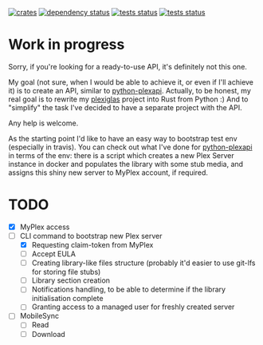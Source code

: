 [![crates](https://img.shields.io/crates/v/plex-api.svg)](https://crates.io/crates/plex-api) [![dependency status](https://deps.rs/repo/github/andrey-yantsen/plex-api.rs/status.svg)](https://deps.rs/repo/github/andrey-yantsen/plex-api.rs) [![tests status](https://github.com/andrey-yantsen/plex-api.rs/workflows/Test%20authenticated/badge.svg)](https://github.com/andrey-yantsen/plex-api.rs/actions?query=workflow%3A%22Test+authenticated%22) [![tests status](https://github.com/andrey-yantsen/plex-api.rs/workflows/Test%20anonymous/badge.svg)](https://github.com/andrey-yantsen/plex-api.rs/actions?query=workflow%3A%22Test+anonymous%22)

# Work in progress

Sorry, if you're looking for a ready-to-use API, it's definitely not this one.

My goal (not sure, when I would be able to achieve it, or even if I'll achieve it) is to create an API, similar to [python-plexapi](https://github.com/pkkid/python-plexapi). Actually, to be honest, my real goal is to rewrite my [plexiglas](https://github.com/andrey-yantsen/plexiglas) project into Rust from Python :) And to "simplify" the task I've decided to have a separate project with the API.

Any help is welcome.

As the starting point I'd like to have an easy way to bootstrap test env (especially in travis). You can check out what I've done for [python-plexapi](https://github.com/pkkid/python-plexapi/blob/master/tools/plex-bootstraptest.py) in terms of the env: there is a script which creates a new Plex Server instance in docker and populates the library with some stub media, and assigns this shiny new server to MyPlex account, if required.

# TODO

* [X] MyPlex access
* [ ] CLI command to bootstrap new Plex server
   * [X] Requesting claim-token from MyPlex
   * [ ] Accept EULA
   * [ ] Creating library-like files structure (probably it'd easier to use git-lfs for storing file stubs)
   * [ ] Library section creation
   * [ ] Notifications handling, to be able to determine if the library initialisation complete
   * [ ] Granting access to a managed user for freshly created server
* [ ] MobileSync
    * [ ] Read
    * [ ] Download
